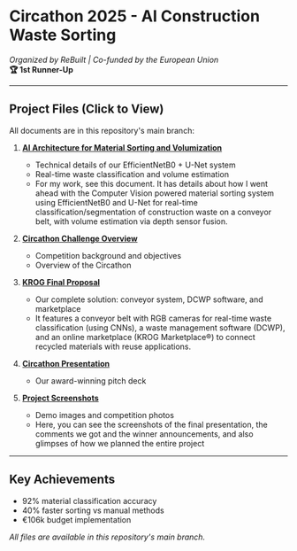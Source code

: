 # Circathon 2025 - AI Construction Waste Sorting
*Organized by ReBuilt | Co-funded by the European Union*  
**🏆 1st Runner-Up**

---

## Project Files (Click to View)
All documents are in this repository's main branch:

1. [**AI Architecture for Material Sorting and Volumization**](./AI%20Architecture%20for%20Material%20Sorting%20and%20Volumization.docx)  
   - Technical details of our EfficientNetB0 + U-Net system  
   - Real-time waste classification and volume estimation
   - For my work, see this document. It has details about how I went ahead with the Computer Vision powered material sorting system using EfficientNetB0 and U-Net for real-time classification/segmentation of construction waste on a conveyor belt, with volume estimation via depth sensor fusion.

2. [**Circathon Challenge Overview**](./CIRCATHON%20CHALLENGE%20-%20Circular%20Construction%20Center.pdf)  
   - Competition background and objectives
   - Overview of the Circathon

3. [**KROG Final Proposal**](./KROG%20Final%20Proposal.pdf)  
   - Our complete solution: conveyor system, DCWP software, and marketplace
   - It features a conveyor belt with RGB cameras for real-time waste classification (using CNNs), a waste management software (DCWP), and an online marketplace (KROG Marketplace®) to connect recycled materials with reuse applications.

4. [**Circathon Presentation**](./CIRCATHON%202025%20Presentation.pdf)  
   - Our award-winning pitch deck

5. [**Project Screenshots**](./Screenshots%20and%20Glimpses%20of%20the%20Circathon.pdf)  
   - Demo images and competition photos
   - Here, you can see the screenshots of the final presentation, the comments we got and the winner announcements, and also glimpses of how we planned the entire project

---

## Key Achievements
- 92% material classification accuracy
- 40% faster sorting vs manual methods
- €106k budget implementation

*All files are available in this repository's main branch.*
